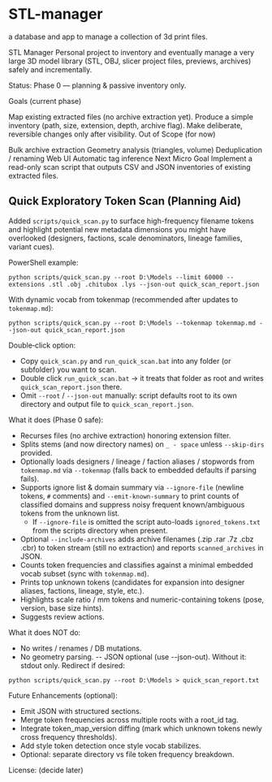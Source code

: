 # STL-manager
a database and app to manage a collection of 3d print files.

STL Manager
Personal project to inventory and eventually manage a very large 3D model library (STL, OBJ, slicer project files, previews, archives) safely and incrementally.

Status: Phase 0 — planning & passive inventory only.

Goals (current phase)

Map existing extracted files (no archive extraction yet).
Produce a simple inventory (path, size, extension, depth, archive flag).
Make deliberate, reversible changes only after visibility.
Out of Scope (for now)

Bulk archive extraction
Geometry analysis (triangles, volume)
Deduplication / renaming
Web UI
Automatic tag inference
Next Micro Goal Implement a read-only scan script that outputs CSV and JSON inventories of existing extracted files.

## Quick Exploratory Token Scan (Planning Aid)

Added `scripts/quick_scan.py` to surface high-frequency filename tokens and highlight potential new metadata dimensions you might have overlooked (designers, factions, scale denominators, lineage families, variant cues).

PowerShell example:

```
python scripts/quick_scan.py --root D:\Models --limit 60000 --extensions .stl .obj .chitubox .lys --json-out quick_scan_report.json
```

With dynamic vocab from tokenmap (recommended after updates to `tokenmap.md`):

```
python scripts/quick_scan.py --root D:\Models --tokenmap tokenmap.md --json-out quick_scan_report.json
```

Double‑click option:
- Copy `quick_scan.py` and `run_quick_scan.bat` into any folder (or subfolder) you want to scan.
- Double click `run_quick_scan.bat` -> it treats that folder as root and writes `quick_scan_report.json` there.
- Omit `--root` / `--json-out` manually: script defaults root to its own directory and output file to `quick_scan_report.json`.

What it does (Phase 0 safe):
- Recurses files (no archive extraction) honoring extension filter.
- Splits stems (and now directory names) on `_ - space` unless `--skip-dirs` provided.
- Optionally loads designers / lineage / faction aliases / stopwords from `tokenmap.md` via `--tokenmap` (falls back to embedded defaults if parsing fails).
- Supports ignore list & domain summary via `--ignore-file` (newline tokens, `#` comments) and `--emit-known-summary` to print counts of classified domains and suppress noisy frequent known/ambiguous tokens from the unknown list.
	- If `--ignore-file` is omitted the script auto-loads `ignored_tokens.txt` from the scripts directory when present.
- Optional `--include-archives` adds archive filenames (.zip .rar .7z .cbz .cbr) to token stream (still no extraction) and reports `scanned_archives` in JSON.
- Counts token frequencies and classifies against a minimal embedded vocab subset (sync with `tokenmap.md`).
- Prints top unknown tokens (candidates for expansion into designer aliases, factions, lineage, style, etc.).
- Highlights scale ratio / mm tokens and numeric-containing tokens (pose, version, base size hints).
- Suggests review actions.

What it does NOT do:
- No writes / renames / DB mutations.
- No geometry parsing.
-- JSON optional (use --json-out). Without it: stdout only. Redirect if desired:

```
python scripts/quick_scan.py --root D:\Models > quick_scan_report.txt
```

Future Enhancements (optional):
- Emit JSON with structured sections.
- Merge token frequencies across multiple roots with a root_id tag.
- Integrate token_map_version diffing (mark which unknown tokens newly cross frequency thresholds).
- Add style token detection once style vocab stabilizes.
 - Optional: separate directory vs file token frequency breakdown.

License: (decide later)
